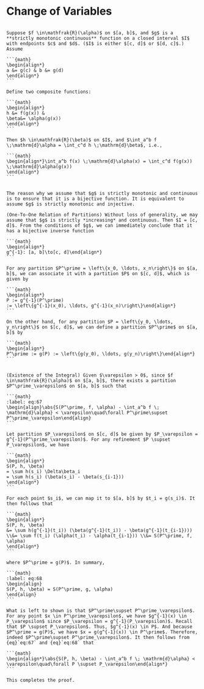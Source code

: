 # Change of Variables

````{prf:theorem}

Suppose $f \in\mathfrak{R}(\alpha)$ on $[a, b]$, and $g$ is a **strictly monotonic continuous** function on a closed interval $I$ with endpoints $c$ and $d$. ($I$ is either $[c, d]$ or $[d, c]$.) Assume

```{math}
\begin{align*}
a &= g(c) & b &= g(d)
\end{align*}
```

Define two composite functions:

```{math}
\begin{align*}
h &= f(g(x)) & 
\beta&= \alpha(g(x))
\end{align*}
```

Then $h \in\mathfrak{R}(\beta)$ on $I$, and $\int_a^b f \;\mathrm{d}\alpha = \int_c^d h \;\mathrm{d}\beta$, i.e., 

```{math}
\begin{align*}\int_a^b f(x) \;\mathrm{d}\alpha(x) = \int_c^d f(g(x)) \;\mathrm{d}\alpha(g(x))
\end{align*}
```

````

````{prf:remark}

The reason why we assume that $g$ is strictly monotonic and continuous is to ensure that it is a bijective function. It is equivalent to assume $g$ is strictly monotonic and injective.

````

````{prf:proof}
(One-To-One Relation of Partitions) Without loss of generality, we may assume that $g$ is strictly *increasing* and continuous. Then $I = [c, d]$. From the conditions of $g$, we can immediately conclude that it has a bijective inverse function

```{math}
\begin{align*}
g^{-1}: [a, b]\to[c, d]\end{align*}
```

For any partition $P^\prime = \left\{x_0, \ldots, x_n\right\}$ on $[a, b]$, we can associate it with a partition $P$ on $[c, d]$, which is given by 

```{math}
\begin{align*}
P := g^{-1}(P^\prime) 
:= \left\{g^{-1}(x_0), \ldots, g^{-1}(x_n)\right\}\end{align*}
```

On the other hand, for any partition $P = \left\{y_0, \ldots, y_n\right\}$ on $[c, d]$, we can define a partition $P^\prime$ on $[a, b]$ by 

```{math}
\begin{align*}
P^\prime := g(P) := \left\{g(y_0), \ldots, g(y_n)\right\}\end{align*}
```


(Existence of the Integral) Given $\varepsilon > 0$, since $f \in\mathfrak{R}(\alpha)$ on $[a, b]$, there exists a partition $P^\prime_\varepsilon$ on $[a, b]$ such that 

```{math}
:label: eq:67
\begin{align}\abs{S(P^\prime, f, \alpha) - \int_a^b f \; \mathrm{d}\alpha} < \varepsilon\quad\forall P^\prime\supset P^\prime_\varepsilon\end{align}
```

Let partition $P_\varepsilon$ on $[c, d]$ be given by $P_\varepsilon = g^{-1}(P^\prime_\varepsilon)$. For any refinement $P \supset P_\varepsilon$, we have 

```{math}
\begin{align*}
S(P, h, \beta)
= \sum h(s_i) \Delta\beta_i
= \sum h(s_i) (\beta(s_i) - \beta(s_{i-1}))
\end{align*}
```

For each point $s_i$, we can map it to $[a, b]$ by $t_i = g(s_i)$. It then follows that 

```{math}
\begin{align*}
S(P, h, \beta)
&= \sum h(g^{-1}(t_i)) (\beta(g^{-1}(t_i)) - \beta(g^{-1}(t_{i-1}))) \\&= \sum f(t_i) (\alpha(t_i) - \alpha(t_{i-1})) \\&= S(P^\prime, f, \alpha)
\end{align*}
```

where $P^\prime = g(P)$. In summary,

```{math}
:label: eq:68
\begin{align}
S(P, h, \beta) = S(P^\prime, g, \alpha)
\end{align}
```

What is left to shown is that $P^\prime\supset P^\prime_\varepsilon$. For any point $x \in P^\prime_\varepsilon$, we have $g^{-1}(x) \in P_\varepsilon$ since $P_\varepsilon = g^{-1}(P_\varepsilon)$. Recall that $P \supset P_\varepsilon$. Thus, $g^{-1}(x) \in P$. And because $P^\prime = g(P)$, we have $x = g(g^{-1}(x)) \in P^\prime$. Therefore, indeed $P^\prime\supset P^\prime_\varepsilon$. It then follows from {eq}`eq:67` and {eq}`eq:68` that 

```{math}
\begin{align*}\abs{S(P, h, \beta) - \int_a^b f \; \mathrm{d}\alpha} < \varepsilon\quad\forall P \supset P_\varepsilon\end{align*}
```

This completes the proof.

````
